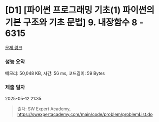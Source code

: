 # [D1] [파이썬 프로그래밍 기초(1) 파이썬의 기본 구조와 기초 문법] 9. 내장함수 8 - 6315 

[문제 링크](https://swexpertacademy.com/main/code/problem/problemDetail.do?contestProbId=AWcWFtJq5XkDFAU4) 

### 성능 요약

메모리: 50,048 KB, 시간: 56 ms, 코드길이: 59 Bytes

### 제출 일자

2025-05-12 21:35



> 출처: SW Expert Academy, https://swexpertacademy.com/main/code/problem/problemList.do
